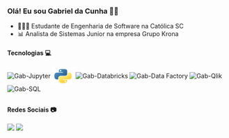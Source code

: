 ### Olá! Eu sou Gabriel da Cunha ✋🏻

- 🧑🏻‍💻 Estudante de Engenharia de Software na Católica SC
- 📊 Analista de Sistemas Junior na empresa Grupo Krona

#### Tecnologias 💻
<div style="display: inline_block">
  <img align="center" alt="Gab-Jupyter" height="40" width="50" src="https://cdn.jsdelivr.net/gh/devicons/devicon/icons/jupyter/jupyter-original-wordmark.svg" />        
  <img align="center" alt="Gab-Python" height="40" width="50" src="https://raw.githubusercontent.com/devicons/devicon/master/icons/python/python-original.svg"/>
  <img align="center" alt="Gab-Databricks" height="35" width="50" src="https://az-icons.com/export/icons/d180faa9ddc77cb9e841ff02998e5e21.svg" />
  <img align="center" alt="Gab-Data Factory" height="35" width="50" src="https://az-icons.com/export/icons/679e395158754f2aa1194eb8a15ec8ec.svg" />
  <img align="center" alt="Gab-Qlik" height="70" width="70" src="https://www.svgrepo.com/show/354242/qlik.svg" />
  <img align="center" alt="Gab-SQL" height="40" width="50" src="https://www.svgrepo.com/show/331760/sql-database-generic.svg" />
</div>

##

#### Redes Sociais 📷​
<div> 
  <a href="https://www.instagram.com/elcunha_/" target="_blank"><img src="https://img.shields.io/badge/-Instagram-%23E4405F?style=for-the-badge&logo=instagram&logoColor=white" target="_blank"></a>
  <a href="https://www.linkedin.com/in/gabriel-da-cunha-gc/" target="_blank"><img src="https://img.shields.io/badge/-LinkedIn-%230077B5?style=for-the-badge&logo=linkedin&logoColor=white" target="_blank"></a>
</div>
